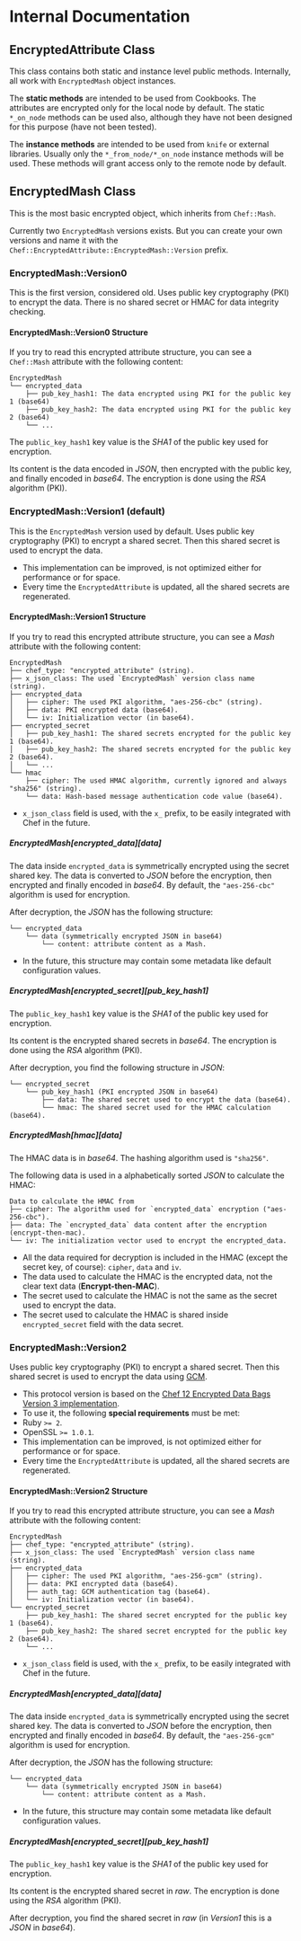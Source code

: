 # Internal Documentation

## EncryptedAttribute Class

This class contains both static and instance level public methods. Internally, all work with `EncryptedMash` object instances.

The **static methods** are intended to be used from Cookbooks. The attributes are encrypted only for the local node by default. The static `*_on_node` methods can be used also, although they have not been designed for this purpose (have not been tested).

The **instance methods** are intended to be used from `knife` or external libraries. Usually only the `*_from_node/*_on_node` instance methods will be used. These methods will grant access only to the remote node by default.

## EncryptedMash Class

This is the most basic encrypted object, which inherits from `Chef::Mash`.

Currently two `EncryptedMash` versions exists. But you can create your own versions and name it with the `Chef::EncryptedAttribute::EncryptedMash::Version` prefix.

### EncryptedMash::Version0

This is the first version, considered old. Uses public key cryptography (PKI) to encrypt the data. There is no shared secret or HMAC for data integrity checking.

#### EncryptedMash::Version0 Structure

If you try to read this encrypted attribute structure, you can see a `Chef::Mash` attribute with the following content:

```
EncryptedMash
└── encrypted_data
    ├── pub_key_hash1: The data encrypted using PKI for the public key 1 (base64)
    ├── pub_key_hash2: The data encrypted using PKI for the public key 2 (base64)
    └── ...
```

The `public_key_hash1` key value is the *SHA1* of the public key used for encryption.

Its content is the data encoded in *JSON*, then encrypted with the public key, and finally encoded in *base64*. The encryption is done using the *RSA* algorithm (PKI).

### EncryptedMash::Version1 (default)

This is the `EncryptedMash` version used by default. Uses public key cryptography (PKI) to encrypt a shared secret. Then this shared secret is used to encrypt the data.

* This implementation can be improved, is not optimized either for performance or for space.
* Every time the `EncryptedAttribute` is updated, all the shared secrets are regenerated.

#### EncryptedMash::Version1 Structure

If you try to read this encrypted attribute structure, you can see a *Mash* attribute with the following content:

```
EncryptedMash
├── chef_type: "encrypted_attribute" (string).
├── x_json_class: The used `EncryptedMash` version class name (string).
├── encrypted_data
│   ├── cipher: The used PKI algorithm, "aes-256-cbc" (string).
│   ├── data: PKI encrypted data (base64).
│   └── iv: Initialization vector (in base64).
├── encrypted_secret
│   ├── pub_key_hash1: The shared secrets encrypted for the public key 1 (base64).
│   ├── pub_key_hash2: The shared secrets encrypted for the public key 2 (base64).
│   └── ...
└── hmac
    ├── cipher: The used HMAC algorithm, currently ignored and always "sha256" (string).
    └── data: Hash-based message authentication code value (base64).
```

* `x_json_class` field is used, with the `x_` prefix, to be easily integrated with Chef in the future.

##### EncryptedMash[encrypted_data][data]

The data inside `encrypted_data` is symmetrically encrypted using the secret shared key. The data is converted to *JSON* before the encryption, then encrypted and finally encoded in *base64*. By default, the `"aes-256-cbc"` algorithm is used for encryption.

After decryption, the *JSON* has the following structure:

```
└── encrypted_data
    └── data (symmetrically encrypted JSON in base64)
        └── content: attribute content as a Mash.
```

* In the future, this structure may contain some metadata like default configuration values.

##### EncryptedMash[encrypted_secret][pub_key_hash1]

The `public_key_hash1` key value is the *SHA1* of the public key used for encryption.

Its content is the encrypted shared secrets in *base64*. The encryption is done using the *RSA* algorithm (PKI).

After decryption, you find the following structure in *JSON*:

```
└── encrypted_secret
    └── pub_key_hash1 (PKI encrypted JSON in base64)
        ├── data: The shared secret used to encrypt the data (base64).
        └── hmac: The shared secret used for the HMAC calculation (base64).
```

##### EncryptedMash[hmac][data]

The HMAC data is in *base64*. The hashing algorithm used is `"sha256"`.

The following data is used in a alphabetically sorted *JSON* to calculate the HMAC:

```
Data to calculate the HMAC from
├── cipher: The algorithm used for `encrypted_data` encryption ("aes-256-cbc").
├── data: The `encrypted_data` data content after the encryption (encrypt-then-mac).
└── iv: The initialization vector used to encrypt the encrypted_data.
```

* All the data required for decryption is included in the HMAC (except the secret key, of course): `cipher`, `data` and `iv`.
* The data used to calculate the HMAC is the encrypted data, not the clear text data (**Encrypt-then-MAC**).
* The secret used to calculate the HMAC is not the same as the secret used to encrypt the data.
* The secret used to calculate the HMAC is shared inside `encrypted_secret` field with the data secret.

### EncryptedMash::Version2

Uses public key cryptography (PKI) to encrypt a shared secret. Then this shared secret is used to encrypt the data using [GCM](http://en.wikipedia.org/wiki/Galois/Counter_Mode).

* This protocol version is based on the [Chef 12 Encrypted Data Bags Version 3 implementation](https://github.com/opscode/chef/pull/1591).
* To use it, the following **special requirements** must be met:
 * Ruby `>= 2`.
 * OpenSSL `>= 1.0.1`.
* This implementation can be improved, is not optimized either for performance or for space.
* Every time the `EncryptedAttribute` is updated, all the shared secrets are regenerated.

#### EncryptedMash::Version2 Structure

If you try to read this encrypted attribute structure, you can see a *Mash* attribute with the following content:

```
EncryptedMash
├── chef_type: "encrypted_attribute" (string).
├── x_json_class: The used `EncryptedMash` version class name (string).
├── encrypted_data
│   ├── cipher: The used PKI algorithm, "aes-256-gcm" (string).
│   ├── data: PKI encrypted data (base64).
│   ├── auth_tag: GCM authentication tag (base64).
│   └── iv: Initialization vector (in base64).
└── encrypted_secret
    ├── pub_key_hash1: The shared secret encrypted for the public key 1 (base64).
    ├── pub_key_hash2: The shared secret encrypted for the public key 2 (base64).
    └── ...
```

* `x_json_class` field is used, with the `x_` prefix, to be easily integrated with Chef in the future.

##### EncryptedMash[encrypted_data][data]

The data inside `encrypted_data` is symmetrically encrypted using the secret shared key. The data is converted to *JSON* before the encryption, then encrypted and finally encoded in *base64*. By default, the `"aes-256-gcm"` algorithm is used for encryption.

After decryption, the *JSON* has the following structure:

```
└── encrypted_data
    └── data (symmetrically encrypted JSON in base64)
        └── content: attribute content as a Mash.
```

* In the future, this structure may contain some metadata like default configuration values.

##### EncryptedMash[encrypted_secret][pub_key_hash1]

The `public_key_hash1` key value is the *SHA1* of the public key used for encryption.

Its content is the encrypted shared secret in *raw*. The encryption is done using the *RSA* algorithm (PKI).

After decryption, you find the shared secret in *raw* (in *Version1* this is a *JSON* in *base64*).
